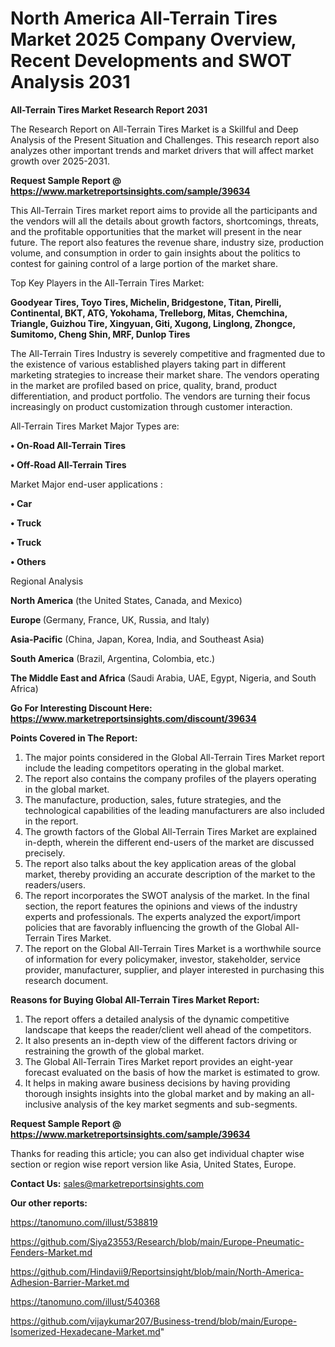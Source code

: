 # North America All-Terrain Tires Market 2025 Company Overview, Recent Developments and SWOT Analysis 2031

<strong>All-Terrain Tires Market Research Report 2031</strong>

The Research Report on All-Terrain Tires Market is a Skillful and Deep Analysis of the Present Situation and Challenges. This research report also analyzes other important trends and market drivers that will affect market growth over 2025-2031.

<strong>Request Sample Report @ <a href=https://www.marketreportsinsights.com/sample/39634>https://www.marketreportsinsights.com/sample/39634</a></strong>

This All-Terrain Tires market report aims to provide all the participants and the vendors will all the details about growth factors, shortcomings, threats, and the profitable opportunities that the market will present in the near future. The report also features the revenue share, industry size, production volume, and consumption in order to gain insights about the politics to contest for gaining control of a large portion of the market share.

Top Key Players in the All-Terrain Tires Market:

<strong>Goodyear Tires, Toyo Tires, Michelin, Bridgestone, Titan, Pirelli, Continental, BKT, ATG, Yokohama, Trelleborg, Mitas, Chemchina, Triangle, Guizhou Tire, Xingyuan, Giti, Xugong, Linglong, Zhongce, Sumitomo, Cheng Shin, MRF, Dunlop Tires</strong>

The All-Terrain Tires Industry is severely competitive and fragmented due to the existence of various established players taking part in different marketing strategies to increase their market share. The vendors operating in the market are profiled based on price, quality, brand, product differentiation, and product portfolio. The vendors are turning their focus increasingly on product customization through customer interaction.

All-Terrain Tires Market Major Types are:

<strong>•  On-Road All-Terrain Tires

•  Off-Road All-Terrain Tires</strong>

Market Major end-user applications :

<strong>•  Car

•  Truck

•  Truck

•  Others</strong>

Regional Analysis

</u><strong><b>North America</b></strong> (the United States, Canada, and Mexico)

<strong><b>Europe </b></strong>(Germany, France, UK, Russia, and Italy)

<strong><b>Asia-Pacific</b></strong> (China, Japan, Korea, India, and Southeast Asia)

<strong><b>South America</b></strong> (Brazil, Argentina, Colombia, etc.)

<strong><b>The Middle East and Africa</b></strong> (Saudi Arabia, UAE, Egypt, Nigeria, and South Africa)

<strong>Go For Interesting Discount Here: <a href=https://www.marketreportsinsights.com/discount/39634>https://www.marketreportsinsights.com/discount/39634</a></strong>

<strong>Points Covered in The Report:</strong>
<ol>
  <li>The major points considered in the Global All-Terrain Tires Market report include the leading competitors operating in the global market.</li>
  <li>The report also contains the company profiles of the players operating in the global market.</li>
  <li>The manufacture, production, sales, future strategies, and the technological capabilities of the leading manufacturers are also included in the report.</li>
  <li>The growth factors of the Global All-Terrain Tires Market are explained in-depth, wherein the different end-users of the market are discussed precisely.</li>
  <li>The report also talks about the key application areas of the global market, thereby providing an accurate description of the market to the readers/users.</li>
  <li>The report incorporates the SWOT analysis of the market. In the final section, the report features the opinions and views of the industry experts and professionals. The experts analyzed the export/import policies that are favorably influencing the growth of the Global All-Terrain Tires Market.</li>
  <li>The report on the Global All-Terrain Tires Market is a worthwhile source of information for every policymaker, investor, stakeholder, service provider, manufacturer, supplier, and player interested in purchasing this research document.</li>
</ol>
<strong>Reasons for Buying Global All-Terrain Tires Market Report:</strong>

<ol>
  <li>The report offers a detailed analysis of the dynamic competitive landscape that keeps the reader/client well ahead of the competitors.</li>
  <li>It also presents an in-depth view of the different factors driving or restraining the growth of the global market.</li>
  <li>The Global All-Terrain Tires Market report provides an eight-year forecast evaluated on the basis of how the market is estimated to grow.</li>
  <li>It helps in making aware business decisions by having providing thorough insights insights into the global market and by making an all-inclusive analysis of the key market segments and sub-segments.</li>
</ol>
<strong>Request Sample Report @ <a href=https://www.marketreportsinsights.com/sample/39634>https://www.marketreportsinsights.com/sample/39634</a></strong>


Thanks for reading this article; you can also get individual chapter wise section or region wise report version like Asia, United States, Europe.

<strong>Contact Us:</strong>
sales@marketreportsinsights.com

<strong>Our other reports:</strong>

<a href=https://tanomuno.com/illust/538819>https://tanomuno.com/illust/538819</a>

<a href=https://github.com/Siya23553/Research/blob/main/Europe-Pneumatic-Fenders-Market.md>https://github.com/Siya23553/Research/blob/main/Europe-Pneumatic-Fenders-Market.md</a>

<a href=https://github.com/Hindavii9/Reportsinsight/blob/main/North-America-Adhesion-Barrier-Market.md>https://github.com/Hindavii9/Reportsinsight/blob/main/North-America-Adhesion-Barrier-Market.md</a>

<a href=https://tanomuno.com/illust/540368>https://tanomuno.com/illust/540368</a>

<a href=https://github.com/vijaykumar207/Business-trend/blob/main/Europe-Isomerized-Hexadecane-Market.md>https://github.com/vijaykumar207/Business-trend/blob/main/Europe-Isomerized-Hexadecane-Market.md</a>"
